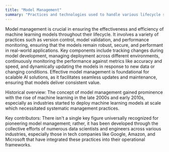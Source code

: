 ```yaml
---
title: "Model Management"
summary: "Practices and technologies used to handle various lifecycle stages of machine learning models including development, deployment, monitoring, and maintenance."
---
```

Model management is crucial in ensuring the effectiveness and efficiency of machine learning models throughout their lifecycle. It involves a variety of practices such as version control, model validation, and performance monitoring, ensuring that the models remain robust, secure, and performant in real-world applications. Key components include tracking changes during model development, managing deployment across different environments, continuously monitoring the performance against metrics like accuracy and speed, and dynamically updating the models in response to new data or changing conditions. Effective model management is foundational for scalable AI solutions, as it facilitates seamless updates and maintenance, ensuring that models deliver consistent value.

Historical overview: The concept of model management gained prominence with the rise of machine learning in the late 2000s and early 2010s, especially as industries started to deploy machine learning models at scale which necessitated systematic management practices.

Key contributors: There isn't a single key figure universally recognized for pioneering model management; rather, it has been developed through the collective efforts of numerous data scientists and engineers across various industries, especially those in tech companies like Google, Amazon, and Microsoft that have integrated these practices into their operational frameworks.
